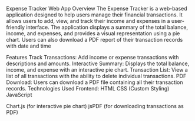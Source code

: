 Expense Tracker Web App
Overview
The Expense Tracker is a web-based application designed to help users manage their financial transactions. It allows users to add, view, and track their income and expenses in a user-friendly interface. The application displays a summary of the total balance, income, and expenses, and provides a visual representation using a pie chart. Users can also download a PDF report of their transaction records with date and time

Features
Track Transactions: Add income or expense transactions with descriptions and amounts.
Interactive Summary: Displays the total balance, income, and expense with an interactive pie chart.
Transaction List: View a list of all transactions with the ability to delete individual transactions.
PDF Download: Users can download a PDF file containing all their transaction records.
Technologies Used
Frontend:
HTML
CSS (Custom Styling)
JavaScript

Chart.js (for interactive pie chart)
jsPDF (for downloading transactions as PDF)
